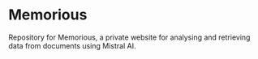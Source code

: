 # Memorious
Repository for Memorious, a private website for analysing and retrieving data from documents using Mistral AI.
